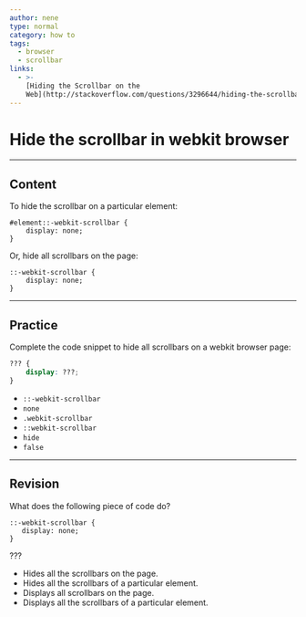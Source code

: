 ```yaml
---
author: nene
type: normal
category: how to
tags:
  - browser
  - scrollbar
links:
  - >-
    [Hiding the Scrollbar on the
    Web](http://stackoverflow.com/questions/3296644/hiding-the-scrollbar-on-an-html-page){discussion}
---
```


# Hide the scrollbar in webkit browser


---

## Content

To hide the scrollbar on a particular element:

```plain-text
#element::-webkit-scrollbar {
    display: none;
}
```

Or, hide all scrollbars on the page:

```plain-text
::-webkit-scrollbar {
    display: none;
}
```


---

## Practice

Complete the code snippet to hide all scrollbars on a webkit browser page:

```css
??? {  
    display: ???;  
}
```

- `::-webkit-scrollbar`
- `none`  
- `.webkit-scrollbar`
- `::webkit-scrollbar`
- `hide`
- `false`


---

## Revision

What does the following piece of code do?

```plain-text
::-webkit-scrollbar {
   display: none;
}
```

???

- Hides all the scrollbars on the page.
- Hides all the scrollbars of a particular element.
- Displays all scrollbars on the page.
- Displays all the scrollbars of a particular element.
 
